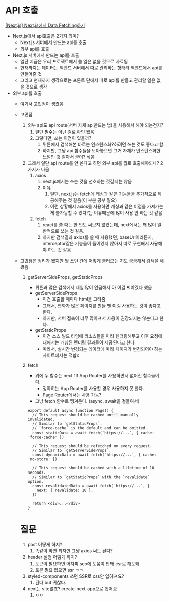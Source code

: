 # API 호출

[[Next.js] Next.js에서 Data Fetching하기](https://velog.io/@hamjw0122/Next.js-Next.js에서-데이터를-Fetching하는-방법#🥏-다시-돌아온-ssr)

- Next.js에서 api호출은 2가지 의미?
    - Next.js 서버에서 만드는 api를 호출
    - 외부 api를 호출
- Next.js 서버에서 만드는 api를 호출
    - 일단 지금은 우리 프로젝트에서 쓸 일은 없을 것으로 사료됨
    - 현재까지는 데이터는 백엔드 서버에서 따로 관리하는 형태라 백엔드에서 api를 만들어줄 것
    - 그리고 현재까지 생각으로는 프론트 단에서 따로 api를 만들고 관리할 일은 없을 것으로 생각
- 외부 api를 호출
    - 여기서 고민점이 생겼음
    - 고민점
        1. 외부 api도 api route(서버 자체 api만드는 법)을 사용해서 해야 되는건지?
            1. 일단 필수는 아닌 걸로 확인 됐음
            2. 그렇다면, 쓰는 이점이 있을까?
                1. 뤼튼에서 검색해본 바로는 인스턴스화?하려면 쓰는 것도 좋다고 함
                2. 하지만, 그냥 api 함수들을 모아놓으면 그거 자체가 인스턴스화한 느낌인 것 같아서 굳이? 싶음
        2. 그래서 일단 api route를 안 쓴다고 하면 외부 api를 뭘로 호출해야되나? 2가지가 나옴
            1. axios
                1. next.js에서는 쓰는 것을 선호하는 것같지는 않음
                2. 이유
                    1. 일단, next.js는 fetch에 캐싱과 같은 기능들을 추가적으로 제공해주는 것 같음(이 부분 공부 필요)
                    2. 이런 상황에서 axios를 사용하면 캐싱과 같은 이점을 가져가는게 불가능할 수 있다?는 이유때문에 많이 사용 안 하는 것 같음
            2. fetch
                1. react를 쓸 때는 한 번도 써보지 않았는데, next에서는 꽤 많이 일반적으로 쓰는 것 같음.
                2. 하지만 검색결과 axios를 쓸 때 사용했던, baseUrl이라든지, interceptor같은 기능들이 들어있지 않아서 따로 구현해서 사용해야 하는 것 같음
    - 고민점은 정리가 됐지만 뭘 쓰던 간에 어떻게 불러오는 지도 궁금해서 검색을 해봤음
        1. getServerSideProps, getStaticProps
            - 뤼튼과 많은 검색에서 제일 많이 언급해서 아 이걸 써야겠다 했음
            - getServerSideProps
                - 이건 호출할 때마다 html을 그려줌
                - 그래서, 변화가 많은 페이지를 만들 땐 이걸 사용하는 것이 좋다고 한다.
                - 하지만, 서버 접촉이 너무 많아져서 사용이 권장되지는 않는다고 한다.
            - getStaticProps
                - 이건 소스 빌드 타임에 리소스들을 미리 렌더링해두고 이후 요청에 대해서는 캐싱된 렌더링 결과들이 제공된다고 한다.
                - 따라서, 실시간 변경되는 데이터에 따라 페이지가 변경되어야 하는 사이트에서는 적합x
        2. fetch
            - 위에 두 함수는 next 13 App Router를 사용하면서 없어진 함수들이다.
                - 정확히는 App Router를 사용할 경우 사용하지 못 한다.
                - Page Router에서는 사용 가능?
            - 그냥 fetch 함수로 땡겨온다. (async, await을 곁들여서)
            
            ```tsx
            export default async function Page() {
              // This request should be cached until manually invalidated.
              // Similar to `getStaticProps`.
              // `force-cache` is the default and can be omitted.
              const staticData = await fetch(`https://...`, { cache: 'force-cache' })
             
              // This request should be refetched on every request.
              // Similar to `getServerSideProps`.
              const dynamicData = await fetch(`https://...`, { cache: 'no-store' })
             
              // This request should be cached with a lifetime of 10 seconds.
              // Similar to `getStaticProps` with the `revalidate` option.
              const revalidatedData = await fetch(`https://...`, {
                next: { revalidate: 10 },
              })
             
              return <div>...</div>
            }
            ```
            
        
        # 질문
        
        1. post 어떻게 하지?
            1. 똑같이 하면 되자만 그냥 axios 써도 된다?
        2. header 설정 어떻게 하지?
            1. 토큰이 필요하면 어차피 seo에 도움이 안돼 csr로 해도돼
            2. 토큰 필요 없으면 ssr ㄱㄱ
        3. styled-components 쓰면 SSR로 css안 입혀져요?
            1. 된다 but 귀찮다.
        4. next는 vite없죠? create-next-app으로 햇어요
            1. ㅇㅇ
